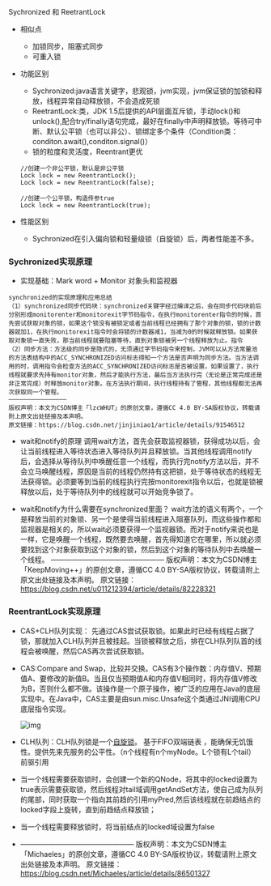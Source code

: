 Sychronized 和 ReetrantLock

- 相似点

  - 加锁同步，阻塞式同步
  - 可重入锁

- 功能区别

  - Sychronized:java语言关键字，悲观锁，jvm实现，jvm保证锁的加锁和释放，线程异常自动释放锁，不会造成死锁
  - ReetrantLock:类，JDK 1.5后提供的API层面互斥锁，手动lock()和unlock(),配合try/finally语句完成，最好在finally中声明释放锁。等待可中断、默认公平锁（也可以非公）、锁绑定多个条件（Condition类：conditon.await(),conditon.signal()）
  - 锁的粒度和灵活度，Reentrant更优

  ```
  //创建一个非公平锁，默认是非公平锁
  Lock lock = new ReentrantLock();
  Lock lock = new ReentrantLock(false);
   
  //创建一个公平锁，构造传参true
  Lock lock = new ReentrantLock(true);
  ```

  

- 性能区别

  - Sychronized在引入偏向锁和轻量级锁（自旋锁）后，两者性能差不多。



### Sychronized实现原理

- 实现基础：Mark word + Monitor  对象头和监视器

```
synchronized的实现原理和应用总结
（1）synchronized同步代码块：synchronized关键字经过编译之后，会在同步代码块前后分别形成monitorenter和monitorexit字节码指令，在执行monitorenter指令的时候，首先尝试获取对象的锁，如果这个锁没有被锁定或者当前线程已经拥有了那个对象的锁，锁的计数器就加1，在执行monitorexit指令时会将锁的计数器减1，当减为0的时候就释放锁。如果获取对象锁一直失败，那当前线程就要阻塞等待，直到对象锁被另一个线程释放为止。指令
（2）同步方法：方法级的同步是隐式的，无须通过字节码指令来控制，JVM可以从方法常量池的方法表结构中的ACC_SYNCHRONIZED访问标志得知一个方法是否声明为同步方法。当方法调用的时，调用指令会检查方法的ACC_SYNCHRONIZED访问标志是否被设置，如果设置了，执行线程就要求先持有monitor对象，然后才能执行方法，最后当方法执行完（无论是正常完成还是非正常完成）时释放monitor对象。在方法执行期间，执行线程持有了管程，其他线程都无法再次获取同一个管程。
————————————————
版权声明：本文为CSDN博主「lzcWHUT」的原创文章，遵循CC 4.0 BY-SA版权协议，转载请附上原文出处链接及本声明。
原文链接：https://blog.csdn.net/jinjiniao1/article/details/91546512
```





- wait和notify的原理
  调用wait方法，首先会获取监视器锁，获得成功以后，会让当前线程进入等待状态进入等待队列并且释放锁。当其他线程调用notify后，会选择从等待队列中唤醒任意一个线程，而执行完notify方法以后，并不会立马唤醒线程，原因是当前的线程仍然持有这把锁，处于等待状态的线程无法获得锁。必须要等到当前的线程执行完按monitorexit指令以后，也就是锁被释放以后，处于等待队列中的线程就可以开始竞争锁了。

- wait和notify为什么需要在synchronized里面？
  wait方法的语义有两个，一个是释放当前的对象锁、另一个是使得当前线程进入阻塞队列，而这些操作都和监视器是相关的，所以wait必须要获得一个监视器锁。而对于notify来说也是一样，它是唤醒一个线程，既然要去唤醒，首先得知道它在哪里，所以就必须要找到这个对象获取到这个对象的锁，然后到这个对象的等待队列中去唤醒一个线程。
  ————————————————
  版权声明：本文为CSDN博主「KeepMoving++」的原创文章，遵循CC 4.0 BY-SA版权协议，转载请附上原文出处链接及本声明。
  原文链接：https://blog.csdn.net/u011212394/article/details/82228321

### ReentrantLock实现原理

- CAS+CLH队列实现： 先通过CAS尝试获取锁。如果此时已经有线程占据了锁，那就加入CLH队列并且被挂起。当锁被释放之后，排在CLH队列队首的线程会被唤醒，然后CAS再次尝试获取锁。 

- CAS:Compare and Swap，比较并交换。CAS有3个操作数：内存值V、预期值A、要修改的新值B。当且仅当预期值A和内存值V相同时，将内存值V修改为B，否则什么都不做。该操作是一个原子操作，被广泛的应用在Java的底层实现中。在Java中，CAS主要是由sun.misc.Unsafe这个类通过JNI调用CPU底层指令实现。

   ![img](https://img-blog.csdnimg.cn/20190116010722130.png?x-oss-process=image/watermark,type_ZmFuZ3poZW5naGVpdGk,shadow_10,text_aHR0cHM6Ly9ibG9nLmNzZG4ubmV0L01pY2hhZWxlcw==,size_8,color_FFFFFF,t_70) 

-  CLH队列：CLH队列锁是一个[自旋锁](https://www.baidu.com/s?wd=自旋锁&tn=24004469_oem_dg&rsv_dl=gh_pl_sl_csd)。 基于FIFO双端链表 ，能确保无饥饿性。提供先来先服务的公平性。（n个线程有n个myNode。L个锁有L个tail） 前驱引用

  -  当一个线程需要获取锁时，会创建一个新的QNode，将其中的locked设置为true表示需要获取锁，然后线程对tail域调用getAndSet方法，使自己成为队列的尾部，同时获取一个指向其前趋的引用myPred,然后该线程就在前趋结点的locked字段上旋转，直到前趋结点释放锁； 
  -  当一个线程需要释放锁时，将当前结点的locked域设置为false

- ————————————————
  版权声明：本文为CSDN博主「Michaeles」的原创文章，遵循CC 4.0 BY-SA版权协议，转载请附上原文出处链接及本声明。
  原文链接：https://blog.csdn.net/Michaeles/article/details/86501327